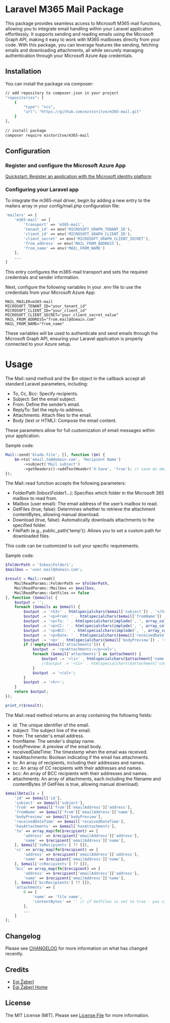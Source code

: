 # Laravel M365 Mail Package

This package provides seamless access to Microsoft M365 mail functions, allowing you to integrate email handling within your Laravel application effortlessly. 
It supports sending and reading emails using the Microsoft Graph API, making it easy to work with M365 mailboxes directly from your code. 
With this package, you can leverage features like sending, fetching emails and downloading attachments, all while securely managing authentication through your Microsoft Azure App credentials.

## Installation

You can install the package via composer:


```bash
// add repository to composer.json in your project
"repositories": [
    {
        "type": "vcs",
        "url": "https://github.com/ezstoritve/m365-mail.git"
    }
],
    
// install package
composer require ezstoritve/m365-mail
```

## Configuration

### Register and configure the Microsoft Azure App

[Quickstart: Register an application with the Microsoft identity platform](https://learn.microsoft.com/en-us/entra/identity-platform/quickstart-register-app)

### Configuring your Laravel app

To integrate the m365-mail driver, begin by adding a new entry to the mailers array in your config/mail.php configuration file:

```php
'mailers' => [
    'm365-mail' => [
        'transport' => 'm365-mail',
        'tenant_id' => env('MICROSOFT_GRAPH_TENANT_ID'),
        'client_id' => env('MICROSOFT_GRAPH_CLIENT_ID'),
        'client_secret' => env('MICROSOFT_GRAPH_CLIENT_SECRET'),
        'from_address' => env('MAIL_FROM_ADDRESS'),
        'from_name' => env('MAIL_FROM_NAME')
    ],
    ...
]
```
This entry configures the m365-mail transport and sets the required credentials and sender information.

Next, configure the following variables in your .env file to use the credentials from your Microsoft Azure App:

```dotenv
MAIL_MAILER=m365-mail
MICROSOFT_TENANT_ID="your_tenant_id"
MICROSOFT_CLIENT_ID="your_client_id"
MICROSOFT_CLIENT_SECRET="your_client_secret_value"
MAIL_FROM_ADDRESS="from.mail@domain.com"
MAIL_FROM_NAME="from_name"
```

These variables will be used to authenticate and send emails through the Microsoft Graph API, ensuring your Laravel application is properly connected to your Azure setup.

# Usage

The Mail::send method and the $m object in the callback accept all standard Laravel parameters, including:

- To, Cc, Bcc: Specify recipients.
- Subject: Set the email subject.
- From: Define the sender’s email.
- ReplyTo: Set the reply-to address.
- Attachments: Attach files to the email.
- Body (text or HTML): Compose the email content.

These parameters allow for full customization of email messages within your application.

Sample code:
```php
Mail::send('blade.file', [], function ($m) {
    $m->to('email.to@domain.com', 'Recipient Name')
        ->subject('Mail subject')
        ->getHeaders()->addTextHeader('X-Save', 'true'); // save an email to the sent items folder - optional
});
```

The Mail::read function accepts the following parameters:

- FolderPath (Inbox\Folder1...): Specifies which folder in the Microsoft 365 mailbox to read from.
- Mailbox (user email): The email address of the user’s mailbox to read.
- GetFiles (true, false): Determines whether to retrieve the attachment contentBytes, allowing manual download.
- Download (true, false): Automatically downloads attachments to the specified folder.
- FilePath (e.g., public_path('temp')): Allows you to set a custom path for downloaded files.

This code can be customized to suit your specific requirements.

Sample code:
```php
$folderPath = 'Inbox\Folder1';
$mailbox = 'user.mail@domain.com';

$result = Mail::read([
    MailReadParams::FolderPath => $folderPath,
    MailReadParams::Mailbox => $mailbox,
    MailReadParams::GetFiles => false
], function ($emails) {
    $output = '';
    foreach ($emails as $email) {
        $output .= '<h3>' . htmlspecialchars($email['subject']) . '</h3>';
        $output .= '<p>From: ' . htmlspecialchars($email['fromName']) . ' (' . htmlspecialchars($email['from']) . ')</p>';
        $output .= '<p>To: ' . htmlspecialchars(implode(', ', array_column($email['to'], 'address'))) . '</p>';
        $output .= '<p>CC: ' . htmlspecialchars(implode(', ', array_column($email['cc'], 'address'))) . '</p>';
        $output .= '<p>BCC: ' . htmlspecialchars(implode(', ', array_column($email['bcc'], 'address'))) . '</p>';
        $output .= '<p>Date: ' . htmlspecialchars($email['receivedDateTime']) . '</p>';
        $output .= '<p>' . htmlspecialchars($email['bodyPreview']) . '</p>';
        if (!empty($email['attachments'])) {
            $output .= '<p>Attachments:</p><ul>';
            foreach ($email['attachments'] as $attachment) {
                $output .= '<li>' . htmlspecialchars($attachment['name']) . '</li>';
                //$output .= '<li>' . htmlspecialchars($attachment['contentBytes']) . '</li>';
            }
            $output .= '</ul>';
        }
        $output .= '<hr>';
    }
    return $output;
});

print_r($result);
```

The Mail::read method returns an array containing the following fields:

- id: The unique identifier of the email.
- subject: The subject line of the email.
- from: The sender's email address.
- fromName: The sender's display name.
- bodyPreview: A preview of the email body.
- receivedDateTime: The timestamp when the email was received.
- hasAttachments: Boolean indicating if the email has attachments.
- to: An array of recipients, including their addresses and names.
- cc: An array of CC recipients with their addresses and names.
- bcc: An array of BCC recipients with their addresses and names.
- attachments: An array of attachments, each including the filename and contentBytes (if GetFiles is true, allowing manual download).

```php
$emailDetails = [
    'id' => $email['id'],
    'subject' => $email['subject'],
    'from' => $email['from']['emailAddress']['address'],
    'fromName' => $email['from']['emailAddress']['name'],
    'bodyPreview' => $email['bodyPreview'],
    'receivedDateTime' => $email['receivedDateTime'],
    'hasAttachments' => $email['hasAttachments'],
    'to' => array_map(fn($recipient) => [
        'address' => $recipient['emailAddress']['address'],
        'name' => $recipient['emailAddress']['name'],
    ], $email['toRecipients'] ?? []),
    'cc' => array_map(fn($recipient) => [
        'address' => $recipient['emailAddress']['address'],
        'name' => $recipient['emailAddress']['name'],
    ], $email['ccRecipients'] ?? []),
    'bcc' => array_map(fn($recipient) => [
        'address' => $recipient['emailAddress']['address'],
        'name' => $recipient['emailAddress']['name'],
    ], $email['bccRecipients'] ?? []),
    'attachments' => [
        0 => [
            'name' => 'file name', 
            'contentBytes' => '' // if GetFiles is set to true - you can manualy download files in Mail:read function
        ],
        ...
    ]
];
```

## Changelog

Please see [CHANGELOG](CHANGELOG.md) for more information on what has changed recently.

## Credits

- [Egi Žaberl](https://github.com/ezstoritve)
- [Egi Žaberl Home](https://www.ezstoritve.com/)

## License

The MIT License (MIT). Please see [License File](LICENSE.md) for more information.
